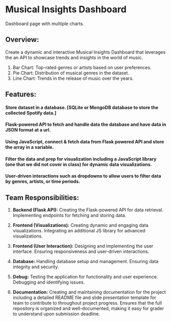 # Musical Insights Dashboard
Dashboard page with multiple charts.

## Overview:
Create a dynamic and interactive Musical Insights Dashboard that leverages the an API to showcase trends and insights in the world of music. 


1. Bar Chart: Top-rated genres or artists based on user preferences.
2. Pie Chart: Distribution of musical genres in the dataset.
3. Line Chart: Trends in the release of music over the years.

## Features:

#### Store dataset in a database. [SQLite or MongoDB database to store the collected Spotify data.]
#### Flask-powered API to fetch and handle data the database and have data in JSON format at a url.
#### Using JavaScript, connect & fetch data from Flask powered API and store the array in a variable.
#### Filter the data and prep for visualization including a JavaScript library (one that we did not cover in class) for dynamic data visualizations.
#### User-driven interactions such as dropdowns to allow users to filter data by genres, artists, or time periods. 

## Team Responsibilities:
1. **Backend (Flask API):**
Creating the Flask-powered API for data retrieval.
Implementing endpoints for fetching and storing data.

2. **Frontend (Visualizations):**
Creating dynamic and engaging data visualizations.
Integrating an additional JS library for advanced visualizations. 

3. **Frontend (User Interaction):**
Designing and implementing the user interface.
Ensuring responsiveness and user-driven interactions.

4. **Database:**
Handling database setup and management.
Ensuring data integrity and security.

5. **Debug:**
Testing the application for functionality and user experience.
Debugging and identifying issues.

6. **Documentation:**
Creating and maintaining documentation for the project including a detailed README file and slide presentation template for team to contribute to throughout project progress. Ensures that the full repository is organized and well-documented, making it easy for grader to understand upon submission deadline.
